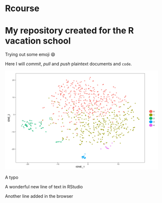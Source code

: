 # Rcourse

# My repository created for the R vacation school

Trying out some emoji :smile:

Here I will *commit*, _pull_ and *push* plaintext documents and `code`.   

![A tSNE graph.](tSNE_1k_point6_30perplexity.png)

A typo

A wonderful new line of text in RStudio

Another line added in the browser
